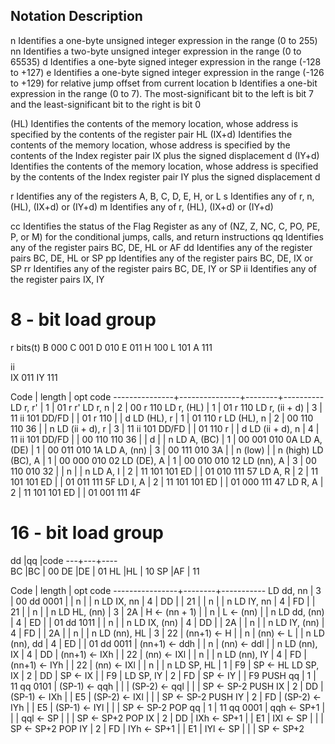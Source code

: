 Notation Description
--------------------
n 	 Identifies a one-byte unsigned integer expression in the range
         (0 to 255)
nn	 Identifies a two-byte unsigned integer expression in the range
	 (0 to 65535)
d	 Identifies a one-byte signed integer expression in the range
	 (-128 to +127)
e	 Identifies a one-byte signed integer expression in the range
	 (-126 to +129) for relative jump offset from current location
b	 Identifies a one-bit expression in the range (0 to 7).
	 The most-significant bit to the left is bit 7 and the
         least-significant bit to the right is bit 0

(HL)	 Identifies the contents of the memory location,
         whose address is specified by
	 the contents of the register pair HL
(IX+d) 	 Identifies the contents of the memory location,
         whose address is specified by
	 the contents of the Index register pair
         IX plus the signed displacement d
(IY+d)	 Identifies the contents of the memory location,
         whose address is specified by
	 the contents of the Index register pair IY plus
         the signed displacement d

r	 Identifies any of the registers A, B, C, D, E, H, or L
s	 Identifies any of r, n, (HL), (IX+d) or (IY+d)
m	 Identifies any of r, (HL), (IX+d) or (IY+d)

cc	 Identifies the status of the Flag Register as any of
	 (NZ, Z, NC, C, PO, PE, P, or M)
	 for the conditional jumps, calls, and return instructions
qq	 Identifies any of the register pairs BC, DE, HL or AF
dd	 Identifies any of the register pairs BC, DE, HL or SP
pp	 Identifies any of the register pairs BC, DE, IX or SP
rr	 Identifies any of the register pairs BC, DE, IY or SP
ii       Identifies any of the register pairs IX, IY


8 - bit load group
==================
r          bits(t)
B	   000
C	   001
D	   010
E	   011
H	   100
L	   101
A     	   111

ii	   
IX         011
IY         111

Code           | length | opt code
---------------+---------------+--------+----------
LD r, r'       | 1      | 01 r   r'
LD r, n        | 2      | 00 r   110
LD r, (HL)     | 1      | 01 r   110
LD r, (ii + d) | 3      | 11 ii  101  DD/FD
               |        | 01 r   110
	       |        | d
LD (HL), r     | 1      | 01 110 r
LD (HL), n     | 2      | 00 110 110  36
   	       | 	| n
LD (ii + d), r | 3      | 11 ii  101  DD/FD
               |        | 01 110   r
	       |        | d
LD (ii + d), n | 4      | 11 ii  101  DD/FD
               |        | 00 110 110  36
	       |        | d
	       |        | n
LD A, (BC)     | 1      | 00 001 010  0A
LD A, (DE)     | 1      | 00 011 010  1A
LD A, (nn)     | 3      | 00 111 010  3A
               |        | n (low)
	       |        | n (high)
LD (BC), A     | 1      | 00 000 010  02
LD (DE), A     | 1      | 00 010 010  12
LD (nn), A     | 3      | 00 110 010  32
               |        | n
	       |        | n
LD A, I        | 2      | 11 101 101  ED
      	       | 	| 01 010 111  57
LD A, R        | 2      | 11 101 101  ED
               |        | 01 011 111  5F
LD I, A        | 2      | 11 101 101  ED
               |        | 01 000 111  47
LD R, A        | 2      | 11 101 101  ED
               |        | 01 001 111  4F


16 - bit load group
===================

dd |qq |code
---+---+----       
BC |BC | 00
DE |DE | 01
HL |HL | 10
SP |AF | 11
   
Code            | length | opt code
----------------+--------+-----------
LD dd, nn       | 3      | 00 dd 0001
                |        | n
                |        | n
LD IX, nn       | 4      | DD
                |        | 21
                |        | n
                |        | n
LD IY, nn       | 4      | FD
                |        | 21
                |        | n
                |        | n
LD HL, (nn)     | 3      | 2A  | H <- (nn + 1)
                |        | n   | L <- (nn)
                |        | n
LD dd, (nn)     | 4      | ED
                |        | 01 dd 1011
                |        | n
                |        | n
LD IX, (nn)     | 4      | DD
                |        | 2A
                |        | n
                |        | n
LD IY, (nn)     | 4      | FD
                |        | 2A
                |        | n
                |        | n
LD (nn), HL     | 3      | 22 | (nn+1) <- H
                |        | n  | (nn)   <- L
                |        | n
LD (nn), dd     | 4      | ED
                |        | 01 dd 0011 | (nn+1) <- ddh
                |        | n          | (nn) <- ddl
                |        | n
LD (nn), IX     | 4      | DD         | (nn+1) <- IXh
                |        | 22         | (nn)   <- IXl
                |        | n
                |        | n
LD (nn), IY     | 4      | FD         | (nn+1) <- IYh
                |        | 22         | (nn)   <- IXl
                |        | n
                |        | n
LD SP, HL       | 1      | F9         | SP <- HL
LD SP, IX       | 2      | DD         | SP <- IX
                |        | F9         |
LD SP, IY       | 2      | FD         | SP <- IY
                |        | F9
PUSH qq         | 1      | 11 qq 0101 | (SP-1) <- qqh
                |        |            | (SP-2) <- qql
                |        |            | SP <- SP-2
PUSH IX         | 2      | DD         | (SP-1) <- IXh
                |        | E5         | (SP-2) <- IXl
                |        |            | SP <- SP-2
PUSH IY         | 2      | FD         | (SP-2) <- IYh
                |        | E5         | (SP-1) <- IYl
                |        |            | SP <- SP-2
POP qq          | 1      | 11 qq 0001 | qqh <- SP+1
                |        |            | qql <- SP
                |        |            | SP <- SP+2
POP IX          | 2      | DD         | IXh <- SP+1
                |        | E1         | IXl <- SP
                |        |            | SP <- SP+2
POP IY          | 2      | FD         | IYh <- SP+1
                |        | E1         | IYl <- SP
                |        |            | SP <- SP+2
